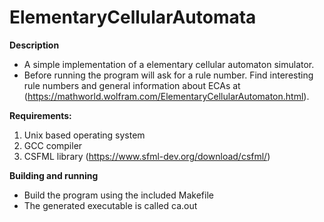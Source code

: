 # ElementaryCellularAutomata

**Description**
  - A simple implementation of a elementary cellular automaton simulator.
  - Before running the program will ask for a rule number. Find interesting rule numbers and general information about ECAs at (https://mathworld.wolfram.com/ElementaryCellularAutomaton.html).

**Requirements:**
  1. Unix based operating system
  2. GCC compiler
  3. CSFML library (https://www.sfml-dev.org/download/csfml/)
  
**Building and running**
  - Build the program using the included Makefile
  - The generated executable is called ca.out
